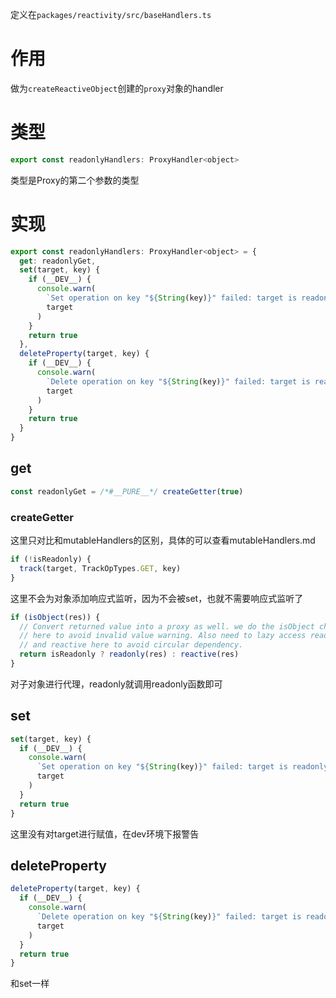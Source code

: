 定义在`packages/reactivity/src/baseHandlers.ts`

# 作用

做为`createReactiveObject`创建的`proxy`对象的handler

# 类型

```js
export const readonlyHandlers: ProxyHandler<object>
```

类型是Proxy的第二个参数的类型

# 实现

```js
export const readonlyHandlers: ProxyHandler<object> = {
  get: readonlyGet,
  set(target, key) {
    if (__DEV__) {
      console.warn(
        `Set operation on key "${String(key)}" failed: target is readonly.`,
        target
      )
    }
    return true
  },
  deleteProperty(target, key) {
    if (__DEV__) {
      console.warn(
        `Delete operation on key "${String(key)}" failed: target is readonly.`,
        target
      )
    }
    return true
  }
}
```

## get

```js
const readonlyGet = /*#__PURE__*/ createGetter(true)
```

### createGetter

这里只对比和mutableHandlers的区别，具体的可以查看mutableHandlers.md

```js
if (!isReadonly) {
  track(target, TrackOpTypes.GET, key)
}
```

这里不会为对象添加响应式监听，因为不会被set，也就不需要响应式监听了

```js
if (isObject(res)) {
  // Convert returned value into a proxy as well. we do the isObject check
  // here to avoid invalid value warning. Also need to lazy access readonly
  // and reactive here to avoid circular dependency.
  return isReadonly ? readonly(res) : reactive(res)
}
```

对子对象进行代理，readonly就调用readonly函数即可



## set

```js
set(target, key) {
  if (__DEV__) {
    console.warn(
      `Set operation on key "${String(key)}" failed: target is readonly.`,
      target
    )
  }
  return true
}
```

这里没有对target进行赋值，在dev环境下报警告



## deleteProperty

```js
deleteProperty(target, key) {
  if (__DEV__) {
    console.warn(
      `Delete operation on key "${String(key)}" failed: target is readonly.`,
      target
    )
  }
  return true
}
```

和set一样